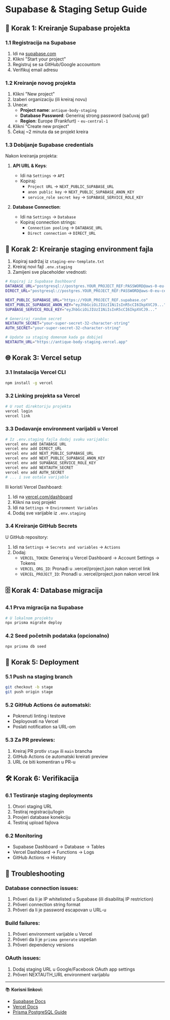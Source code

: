 # Supabase & Staging Setup Guide

## 🚀 Korak 1: Kreiranje Supabase projekta

### 1.1 Registracija na Supabase

1. Idi na [supabase.com](https://supabase.com)
2. Klikni "Start your project"
3. Registruj se sa GitHub/Google accountom
4. Verifikuj email adresu

### 1.2 Kreiranje novog projekta

1. Klikni "New project"
2. Izaberi organizaciju (ili kreiraj novu)
3. Uneси:
   - **Project name**: `antique-body-staging`
   - **Database Password**: Generiraj strong password (sačuvaj ga!)
   - **Region**: Europe (Frankfurt) - `eu-central-1`
4. Klikni "Create new project"
5. Čekaj ~2 minuta da se projekt kreira

### 1.3 Dobijanje Supabase credentials

Nakon kreiranja projekta:

1. **API URL & Keys**:
   - Idi na `Settings` → `API`
   - Kopiraj:
     - `Project URL` → `NEXT_PUBLIC_SUPABASE_URL`
     - `anon public key` → `NEXT_PUBLIC_SUPABASE_ANON_KEY`
     - `service_role secret key` → `SUPABASE_SERVICE_ROLE_KEY`

2. **Database Connection**:
   - Idi na `Settings` → `Database`
   - Kopiraj connection strings:
     - `Connection pooling` → `DATABASE_URL`
     - `Direct connection` → `DIRECT_URL`

## 🔧 Korak 2: Kreiranje staging environment fajla

1. Kopiraj sadržaj iz `staging-env-template.txt`
2. Kreiraj novi fajl `.env.staging`
3. Zamijeni sve placeholder vrednosti:

```bash
# Kopiraj iz Supabase Dashboard
DATABASE_URL="postgresql://postgres.YOUR_PROJECT_REF:PASSWORD@aws-0-eu-central-1.pooler.supabase.com:5432/postgres?pgbouncer=true&connection_limit=1"
DIRECT_URL="postgresql://postgres.YOUR_PROJECT_REF:PASSWORD@aws-0-eu-central-1.pooler.supabase.com:5432/postgres"

NEXT_PUBLIC_SUPABASE_URL="https://YOUR_PROJECT_REF.supabase.co"
NEXT_PUBLIC_SUPABASE_ANON_KEY="eyJhbGciOiJIUzI1NiIsInR5cCI6IkpXVCJ9..."
SUPABASE_SERVICE_ROLE_KEY="eyJhbGciOiJIUzI1NiIsInR5cCI6IkpXVCJ9..."

# Generiraj random secret
NEXTAUTH_SECRET="your-super-secret-32-character-string"
AUTH_SECRET="your-super-secret-32-character-string"

# Update sa staging domenom kada ga dobiješ
NEXTAUTH_URL="https://antique-body-staging.vercel.app"
```

## 🌐 Korak 3: Vercel setup

### 3.1 Instalacija Vercel CLI

```bash
npm install -g vercel
```

### 3.2 Linking projekta sa Vercel

```bash
# U root direktoriju projekta
vercel login
vercel link
```

### 3.3 Dodavanje environment varijabli u Vercel

```bash
# Iz .env.staging fajla dodaj svaku varijablu:
vercel env add DATABASE_URL
vercel env add DIRECT_URL
vercel env add NEXT_PUBLIC_SUPABASE_URL
vercel env add NEXT_PUBLIC_SUPABASE_ANON_KEY
vercel env add SUPABASE_SERVICE_ROLE_KEY
vercel env add NEXTAUTH_SECRET
vercel env add AUTH_SECRET
# ... i sve ostale varijable
```

Ili koristi Vercel Dashboard:

1. Idi na [vercel.com/dashboard](https://vercel.com/dashboard)
2. Klikni na svoj projekt
3. Idi na `Settings` → `Environment Variables`
4. Dodaj sve varijable iz `.env.staging`

### 3.4 Kreiranje GitHub Secrets

U GitHub repository:

1. Idi na `Settings` → `Secrets and variables` → `Actions`
2. Dodaj:
   - `VERCEL_TOKEN`: Generiraj u Vercel Dashboard → Account Settings → Tokens
   - `VERCEL_ORG_ID`: Pronađi u .vercel/project.json nakon vercel link
   - `VERCEL_PROJECT_ID`: Pronađi u .vercel/project.json nakon vercel link

## 🗄️ Korak 4: Database migracija

### 4.1 Prva migracija na Supabase

```bash
# U lokalnom projektu
npx prisma migrate deploy
```

### 4.2 Seed početnih podataka (opcionalno)

```bash
npx prisma db seed
```

## 🚀 Korak 5: Deployment

### 5.1 Push na staging branch

```bash
git checkout -b stage
git push origin stage
```

### 5.2 GitHub Actions će automatski:

- Pokrenuti linting i testove
- Deployovati na Vercel
- Poslati notification sa URL-om

### 5.3 Za PR previews:

1. Kreiraj PR protiv `stage` ili `main` brancha
2. GitHub Actions će automatski kreirati preview
3. URL će biti komentiran u PR-u

## 🛠️ Korak 6: Verifikacija

### 6.1 Testiranje staging deployments

1. Otvori staging URL
2. Testiraj registraciju/login
3. Provjeri database konekciju
4. Testiraj upload fajlova

### 6.2 Monitoring

- Supabase Dashboard → Database → Tables
- Vercel Dashboard → Functions → Logs
- GitHub Actions → History

## 🔧 Troubleshooting

### Database connection issues:

1. Prőveri da li je IP whitelisted u Supabase (ili disabilitaj IP restriction)
2. Prőveri connection string format
3. Prőveri da li je password escapovan u URL-u

### Build failures:

1. Prőveri environment varijable u Vercel
2. Prőveri da li je `prisma generate` uspešan
3. Prőveri dependency versions

### OAuth issues:

1. Dodaj staging URL u Google/Facebook OAuth app settings
2. Prőveri NEXTAUTH_URL environment varijablu

---

📚 **Korisni linkovi:**

- [Supabase Docs](https://supabase.com/docs)
- [Vercel Docs](https://vercel.com/docs)
- [Prisma PostgreSQL Guide](https://www.prisma.io/docs/concepts/database-connectors/postgresql)
